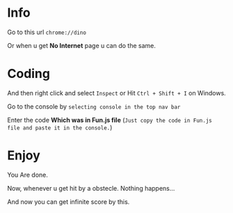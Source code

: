 # Info

Go to this url ``chrome://dino``

Or when u get **No Internet** page u can do the same.

# Coding

And then right click and select ``Inspect`` or Hit ``Ctrl + Shift + I`` on Windows.


Go to the console by ``selecting console in the top nav bar``


Enter the code **Which was in Fun.js file** (``Just copy the code in Fun.js file and paste it in the console.``)

# Enjoy

You Are done.

Now, whenever u get hit by a obstecle. Nothing happens...

And now you can get infinite score by this.
